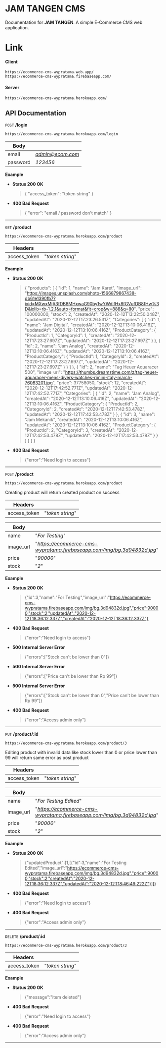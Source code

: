 # JAM TANGEN CMS
Documentation for **JAM TANGEN**. A simple E-Commerce CMS web application.


# Link

#### Client
```
https://ecommerce-cms-wypratama.web.app/
https://ecommerce-cms-wypratama.firebaseapp.com/
```

#### Server
```
https://ecommerce-cms-wypratama.herokuapp.com/
```

##  API Documentation

`POST`   **/login**

`https://ecommerce-cms-wypratama.herokuapp.com/login`

| Body | |
|--|--|
| email| *admin@ecom.com*
| password| *123456* |

**Example**
*  **Status 200 OK**
	> {
    "access_token": "token string"
}
>
*  **400 Bad Request**
	>  {
"error":  "email / password don't match"
}
> 
---

`GET`   **/product**

`https://ecommerce-cms-wypratama.herokuapp.com/product`

| Headers| |
|--|--|
| access_token| "*token string*"

**Example**
* **Status 200 OK**
	>{
"products":  [
{
"id":  1,
"name":  "Jam Karet",
"image_url":  "https://images.unsplash.com/photo-1566879867438-db61e1390fb7?ixid=MXwxMjA3fDB8MHxwaG90by1wYWdlfHx8fGVufDB8fHw%3D&ixlib=rb-1.2.1&auto=format&fit=crop&w=888&q=80",
"price":  100000000,
"stock":  2,
"createdAt":  "2020-12-12T13:22:50.048Z",
"updatedAt":  "2020-12-12T17:23:26.531Z",
"Categories":  [
{
"id":  1,
"name":  "Jam Digital",
"createdAt":  "2020-12-12T13:10:06.416Z",
"updatedAt":  "2020-12-12T13:10:06.416Z",
"ProductCategory":  {
"ProductId":  1,
"CategoryId":  1,
"createdAt":  "2020-12-12T17:23:27.697Z",
"updatedAt":  "2020-12-12T17:23:27.697Z"
}
},
{
"id":  2,
"name":  "Jam Analog",
"createdAt":  "2020-12-12T13:10:06.416Z",
"updatedAt":  "2020-12-12T13:10:06.416Z",
"ProductCategory":  {
"ProductId":  1,
"CategoryId":  2,
"createdAt":  "2020-12-12T17:23:27.697Z",
"updatedAt":  "2020-12-12T17:23:27.697Z"
}
}
]
},
{
"id":  2,
"name":  "Tag Heuer Aquaracer 500",
"image_url":  "https://thumbs.dreamstime.com/z/tag-heuer-aquaracer-mens-divers-watches-rimini-italy-march-76083201.jpg",
"price":  37758050,
"stock":  12,
"createdAt":  "2020-12-12T17:42:52.771Z",
"updatedAt":  "2020-12-12T17:42:52.771Z",
"Categories":  [
{
"id":  2,
"name":  "Jam Analog",
"createdAt":  "2020-12-12T13:10:06.416Z",
"updatedAt":  "2020-12-12T13:10:06.416Z",
"ProductCategory":  {
"ProductId":  2,
"CategoryId":  2,
"createdAt":  "2020-12-12T17:42:53.478Z",
"updatedAt":  "2020-12-12T17:42:53.478Z"
}
},
{
"id":  3,
"name":  "Jam Mekanik",
"createdAt":  "2020-12-12T13:10:06.416Z",
"updatedAt":  "2020-12-12T13:10:06.416Z",
"ProductCategory":  {
"ProductId":  2,
"CategoryId":  3,
"createdAt":  "2020-12-12T17:42:53.478Z",
"updatedAt":  "2020-12-12T17:42:53.478Z"
}
}
]
}
]
}

*  **400 Bad Request**
	>{"error":"Need login to access"}
>

---

`POST`   **/product**

`https://ecommerce-cms-wypratama.herokuapp.com/product`

Creating product will return created product on success

| Headers| |
|--|--|
| access_token| "*token string*"

| Body| |
|--|--|
| name| "*For Testing*"
| image_url| "*https://ecommerce-cms-wypratama.firebaseapp.com/img/bg.3d94832d.jpg*"
| price| "*90000*"
| stock| "*2*"

**Example**
* **Status 200 OK**
	>  {"id":3,"name":"For Testing","image_url":"https://ecommerce-cms-wypratama.firebaseapp.com/img/bg.3d94832d.jpg","price":90000,"stock":2,"updatedAt":"2020-12-12T18:36:12.337Z","createdAt":"2020-12-12T18:36:12.337Z"}
* **400 Bad Request**
	>{"error":"Need login to access"}
* **500 Internal Server Error**
	>{"errors":["Stock can't be lower than 0"]}
* **500 Internal Server Error**
	>{"errors":["Price can't be lower than Rp 99"]}
* **500 Internal Server Error**
	>{"errors":["Stock can't be lower than 0","Price can't be lower than Rp 99"]}
* **400 Bad Request**
	>{"error":"Access admin only"}

---

`PUT`   **/product/:id**

`https://ecommerce-cms-wypratama.herokuapp.com/product/3`

Editing product with invalid data like stock lower than 0 or price lower than 99 will return same error as post product

| Headers| |
|--|--|
| access_token| "*token string*"

| Body| |
|--|--|
| name| "*For Testing Edited*"
| image_url| "*https://ecommerce-cms-wypratama.firebaseapp.com/img/bg.3d94832d.jpg*"
| price| "*90000*"
| stock| "*2*"

**Example**
* **Status 200 OK**
	>  {"updatedProduct":[1,[{"id":3,"name":"For Testing Edited","image_url":"https://ecommerce-cms-wypratama.firebaseapp.com/img/bg.3d94832d.jpg","price":90000,"stock":2,"createdAt":"2020-12-12T18:36:12.337Z","updatedAt":"2020-12-12T18:46:49.222Z"}]]}
* **400 Bad Request**
	>{"error":"Need login to access"}
* **400 Bad Request**
	>{"error":"Access admin only"}

---

`DELETE`   **/product/:id**

`https://ecommerce-cms-wypratama.herokuapp.com/product/3`

| Headers| |
|--|--|
| access_token| "*token string*"


**Example**
* **Status 200 OK**
	>  {"message":"item deleted"}
* **400 Bad Request**
	>{"error":"Need login to access"}
* **400 Bad Request**
	>{"error":"Access admin only"}


---

